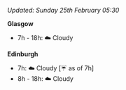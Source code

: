 *Updated: Sunday 25th February 05:30*

**Glasgow**

* 7h - 18h: :cloud: Cloudy

**Edinburgh**

* 7h: :cloud: Cloudy [:umbrella: as of 7h]
* 8h - 18h: :cloud: Cloudy
